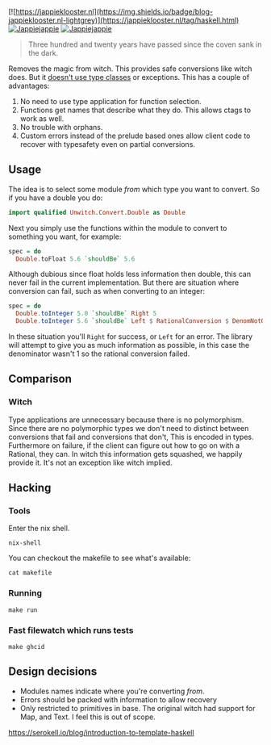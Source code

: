 [![https://jappieklooster.nl](https://img.shields.io/badge/blog-jappieklooster.nl-lightgrey)](https://jappieklooster.nl/tag/haskell.html)
[![Jappiejappie](https://img.shields.io/badge/twitch.tv-jappiejappie-purple?logo=twitch)](https://www.twitch.tv/jappiejappie)
[![Jappiejappie](https://img.shields.io/badge/discord-jappiejappie-black?logo=discord)](https://discord.gg/Hp4agqy)

> Three hundred and twenty years have passed since the coven sank in the dark. 

Removes the magic from witch.
This provides safe conversions like witch does.
But it [doesn't use type classes](https://www.haskellforall.com/2012/05/scrap-your-type-classes.html)
or exceptions.
This has a couple of advantages:

1. No need to use type application for function selection.
2. Functions get names that describe what they do.
   This allows ctags to work as well.
3. No trouble with orphans.
4. Custom errors instead of the prelude based ones allow client
   code to recover with typesafety even on partial conversions.
   
## Usage

The idea is to select some module *from* which type you want to convert.
So if you have a double you do:

```haskell
import qualified Unwitch.Convert.Double as Double

```
Next you simply use the functions within the module
to convert to something you want, for example:

```haskell
spec = do
  Double.toFloat 5.6 `shouldBe` 5.6
```

Although dubious since float holds less information
then double,
this can never fail in the current implementation.
But there are situation where conversion can fail,
such as when converting to an integer:
```haskell
spec = do
  Double.toInteger 5.0 `shouldBe` Right 5
  Double.toInteger 5.6 `shouldBe` Left $ RationalConversion $ DenomNotOne (5 % 6)
```

In these situation you'll `Right` for success, or `Left`
for an error.
The library will attempt to give you as much information
as possible,
in this case the denominator wasn't 1 so the rational
conversion failed.

## Comparison 

### Witch

Type applications are unnecessary because there is no polymorphism.
Since there are no polymorphic types we don't need to distinct
between conversions that fail and conversions that don't,
This is encoded in types.
Furthermore on failure, if the client can figure out how to go on with a
Rational, they can.
In witch this information gets squashed, we happily provide it.
It's not an exception like witch implied.


## Hacking
### Tools
Enter the nix shell.
```
nix-shell
```
You can checkout the makefile to see what's available:
```
cat makefile
```

### Running
```
make run
```

### Fast filewatch which runs tests
```
make ghcid
```

## Design decisions

+ Modules names indicate where you're converting *from*.
+ Errors should be packed with information to allow recovery
+ Only restricted to primitives in base.
  The original witch had support for Map, and Text.
  I feel this is out of scope.

https://serokell.io/blog/introduction-to-template-haskell
  
